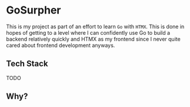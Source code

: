 # GoSurpher

This is my project as part of an effort to learn `Go` with `HTMX`. This is done in hopes of getting to a level where I can confidently use Go to build a backend relatively quickly and HTMX as my frontend since I never quite cared about frontend development anyways.

## Tech Stack
TODO

## Why?
